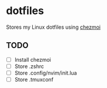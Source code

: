 # dotfiles
Stores my Linux dotfiles using [chezmoi](https://www.chezmoi.io/)

## TODO
- [ ] Install chezmoi
- [ ] Store .zshrc
- [ ] Store .config/nvim/init.lua
- [ ] Store .tmuxconf
